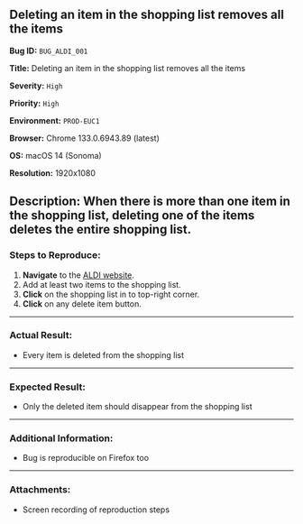 ## Deleting an item in the shopping list removes all the items

**Bug ID:** `BUG_ALDI_001`

**Title:** Deleting an item in the shopping list removes all the items

**Severity:** `High`

**Priority:** `High`

**Environment:** `PROD-EUC1`

**Browser:** Chrome 133.0.6943.89 (latest)

**OS:** macOS 14 (Sonoma) 

**Resolution:** 1920x1080

**Description:**
When there is more than one item in the shopping list, deleting one of the items deletes the entire shopping list.
---

### Steps to Reproduce:

1. **Navigate** to the [ALDI website](https://www.aldi.us).
2. Add at least two items to the shopping list.
3. **Click** on the shopping list in to top-right corner.
4. **Click** on any delete item button. 

---

### Actual Result:
- Every item is deleted from the shopping list

---

### Expected Result:
- Only the deleted item should disappear from the shopping list

---

### Additional Information:

- Bug is reproducible on Firefox too

---

### Attachments:

- Screen recording of reproduction steps
